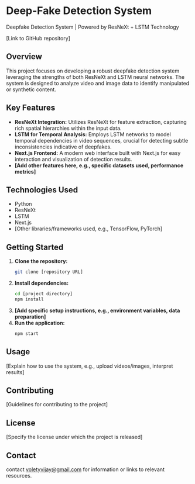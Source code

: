 # Deep-Fake Detection System

Deepfake Detection System | Powered by ResNeXt + LSTM Technology

[Link to GitHub repository]

## Overview

This project focuses on developing a robust deepfake detection system leveraging the strengths of both ResNeXt and LSTM neural networks. The system is designed to analyze video and image data to identify manipulated or synthetic content.

## Key Features

*   **ResNeXt Integration:** Utilizes ResNeXt for feature extraction, capturing rich spatial hierarchies within the input data.
*   **LSTM for Temporal Analysis:** Employs LSTM networks to model temporal dependencies in video sequences, crucial for detecting subtle inconsistencies indicative of deepfakes.
*   **Next.js Frontend:** A modern web interface built with Next.js for easy interaction and visualization of detection results.
*   **[Add other features here, e.g., specific datasets used, performance metrics]**

## Technologies Used

*   Python
*   ResNeXt
*   LSTM
*   Next.js
*   [Other libraries/frameworks used, e.g., TensorFlow, PyTorch]

## Getting Started

1.  **Clone the repository:**
    ```bash
    git clone [repository URL]
    ```
2.  **Install dependencies:**
    ```bash
    cd [project directory]
    npm install
    ```
3.  **[Add specific setup instructions, e.g., environment variables, data preparation]**
4.  **Run the application:**
    ```bash
    npm start
    ```

## Usage

[Explain how to use the system, e.g., upload videos/images, interpret results]

## Contributing

[Guidelines for contributing to the project]

## License

[Specify the license under which the project is released]

## Contact

contact voletyvijay@gmail.com for information or links to relevant resources.
